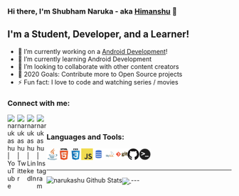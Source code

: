 ### Hi there, I'm Shubham Naruka - aka [Himanshu][linkedin] 👋

## I'm a Student,  Developer, and a Learner!
- 🔭 I’m currently working on a [Android Development][website]!
- 🌱 I’m currently learning Android Development
- 👯 I’m looking to collaborate with other content creators
- 🥅 2020 Goals: Contribute more to Open Source projects
- ⚡ Fun fact: I love to code and watching series / movies

### Connect with me:

[<img align="left" alt="narukashu | YouTube" width="22px" src="https://cdn.jsdelivr.net/npm/simple-icons@v3/icons/youtube.svg" />][youtube]
[<img align="left" alt="narukashu | Twitter" width="22px" src="https://cdn.jsdelivr.net/npm/simple-icons@v3/icons/twitter.svg" />][twitter]
[<img align="left" alt="narukashu | LinkedIn" width="22px" src="https://cdn.jsdelivr.net/npm/simple-icons@v3/icons/linkedin.svg" />][linkedin]
[<img align="left" alt="narukashu | Instagram" width="22px" src="https://cdn.jsdelivr.net/npm/simple-icons@v3/icons/instagram.svg" />][instagram]

<br />

### Languages and Tools:

[<img align="left" alt="Visual Studio Code" width="26px" src="https://raw.githubusercontent.com/github/explore/80688e429a7d4ef2fca1e82350fe8e3517d3494d/topics/java/java.png" />][webdevplaylist]
[<img align="left" alt="HTML5" width="26px" src="https://raw.githubusercontent.com/github/explore/80688e429a7d4ef2fca1e82350fe8e3517d3494d/topics/html/html.png" />][webdevplaylist]
[<img align="left" alt="CSS3" width="26px" src="https://raw.githubusercontent.com/github/explore/80688e429a7d4ef2fca1e82350fe8e3517d3494d/topics/css/css.png" />][cssplaylist]
[<img align="left" alt="JavaScript" width="26px" src="https://raw.githubusercontent.com/github/explore/80688e429a7d4ef2fca1e82350fe8e3517d3494d/topics/javascript/javascript.png" />][jsplaylist] 
[<img align="left" alt="SQL" width="26px" src="https://raw.githubusercontent.com/github/explore/80688e429a7d4ef2fca1e82350fe8e3517d3494d/topics/sql/sql.png" />][webdevplaylist]
[<img align="left" alt="MySQL" width="26px" src="https://raw.githubusercontent.com/github/explore/80688e429a7d4ef2fca1e82350fe8e3517d3494d/topics/mysql/mysql.png" />][webdevplaylist]
[<img align="left" alt="Git" width="26px" src="https://raw.githubusercontent.com/github/explore/80688e429a7d4ef2fca1e82350fe8e3517d3494d/topics/git/git.png" />][webdevplaylist]
[<img align="left" alt="GitHub" width="26px" src="https://raw.githubusercontent.com/github/explore/78df643247d429f6cc873026c0622819ad797942/topics/github/github.png" />][webdevplaylist]
[<img align="left" alt="HTML5" width="26px" src="https://raw.githubusercontent.com/github/explore/80688e429a7d4ef2fca1e82350fe8e3517d3494d/topics/terminal/terminal.png" />][webdevplaylist]
<br />
<br />

---
<a href="https://github.com/narukashu">
  <img align="center" src="https://github-readme-stats.vercel.app/api/top-langs/?username=narukashu&theme=light&hide_langs_below=1" />
</a>
---

<img align="left" alt="narukashu Github Stats" src="https://github-readme-stats.vercel.app/api?username=narukashu&&show_icons=true&title_color=ffffff&icon_color=bb2acf&text_color=daf7dc&bg_color=151515" />

[website]: https://www.linkedin.com/in/shubham-naruka-3652031a4/
[twitter]: https://twitter.com/narukashu
[youtube]: https://www.youtube.com/channel/UCkxq0uDYSY-amflre4tckuQ
[instagram]: https://www.instagram.com/kuwarshubhamnaruka
[linkedin]: https://www.linkedin.com/in/shubham-naruka-3652031a4/
[webdevplaylist]:https://www.linkedin.com/in/shubham-naruka-3652031a4/
[jsplaylist]: https://www.linkedin.com/in/shubham-naruka-3652031a4/
[cssplaylist]:https://www.linkedin.com/in/shubham-naruka-3652031a4/
[reactplaylist]: https://www.linkedin.com/in/shubham-naruka-3652031a4/
